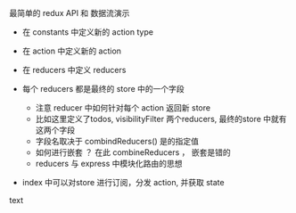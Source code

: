 最简单的 redux API 和 数据流演示

- 在 constants 中定义新的 action type
- 在 action 中定义新的 action 
- 在 reducers 中定义 reducers
 - 每个 reducers 都是最终的 store 中的一个字段
 
    + 注意 reducer 中如何针对每个 action 返回新 store   
    + 比如这里定义了todos, visibilityFilter 两个reducers, 最终的store 中就有这两个字段
    + 字段名取决于 combindReducers() 是的指定值
    + 如何进行嵌套 ？ 在此 combineReducers ， 嵌套是错的
    + reducers 与 express 中模块化路由的思想
    
- index 中可以对store 进行订阅，分发 action, 并获取 state

text

   
    


